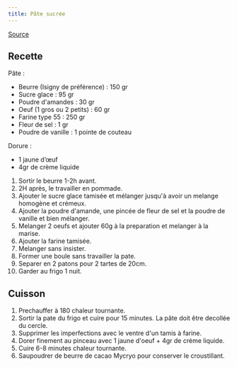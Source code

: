 ```yaml
---
title: Pâte sucrée
---
```


[Source](https://www.youtube.com/watch?v=jvsdM7D7IIs)

## Recette

Pâte :
- Beurre (Isigny de préférence) : 150 gr
- Sucre glace : 95 gr
- Poudre d'amandes : 30 gr
- Oeuf (1 gros ou 2 petits) : 60 gr
- Farine type 55 : 250 gr
- Fleur de sel : 1 gr
- Poudre de vanille : 1 pointe de couteau

Dorure :
- 1 jaune d’œuf
- 4gr de crème liquide

1. Sortir le beurre 1-2h avant.
1. 2H après, le travailler en pommade.
1. Ajouter le sucre glace tamisée et mélanger jusqu'à avoir un melange homogène et crémeux.
1. Ajouter la poudre d'amande, une pincée de fleur de sel et la poudre de vanille et bien mélanger.
1. Melanger 2 oeufs et ajouter 60g à la preparation et melanger à la marise.
1. Ajouter la farine tamisée.
1. Melanger sans insister.
1. Former une boule sans travailler la pate.
1. Separer en 2 patons pour 2 tartes de 20cm.
1. Garder au frigo 1 nuit.

## Cuisson

1. Prechauffer à 180 chaleur tournante.
1. Sortir la pate du frigo et cuire pour 15 minutes. La pâte doit être decollée du cercle.
1. Supprimer les imperfections avec le ventre d'un tamis à farine.
1. Dorer finement au pinceau avec 1 jaune d'oeuf + 4gr de crème liquide.
1. Cuire 6-8 minutes chaleur tournante.
1. Saupoudrer de beurre de cacao Mycryo pour conserver le croustillant.
